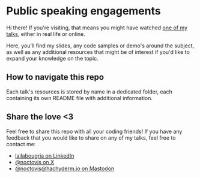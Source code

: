 # Public speaking engagements

Hi there! If you're visiting, that means you might have watched [one of my talks](https://sessionize.com/noctovis/), either in real life or online.

Here, you'll find my slides, any code samples or demo's around the subject, as well as any additional resources that might be of interest if you'd like to expand your knowledge on the topic.

## How to navigate this repo

Each talk's resources is stored by name in a dedicated folder, each containing its own README file with additional information. 

## Share the love <3

Feel free to share this repo with all your coding friends! If you have any feedback that you would like to share on any of my talks, feel free to contact me:

- [lailabougria on LinkedIn](http://linkedin.com/in/lailabougria)
- [@noctovis on X](http://x.com/noctovis)
- [@noctovis@hachyderm.io on Mastodon](https://hachyderm.io/@noctovis)
